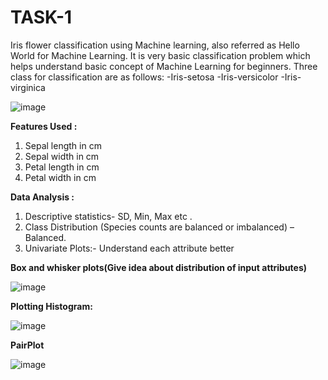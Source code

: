 # TASK-1
Iris flower classification using Machine learning, also referred as Hello World for Machine Learning. It is very basic classification problem which helps understand basic concept of Machine Learning for beginners.
Three class for classification are as follows:
-Iris-setosa
-Iris-versicolor
-Iris-virginica

![image](https://github.com/Harshitha-Chalumuri/LGMVIP/assets/124804800/49083c79-323d-4cfd-869c-8e38ae4ddbf1)


**Features Used :**
1. Sepal length in cm 
2. Sepal width in cm 
3. Petal length in cm 
4. Petal width in cm

**Data Analysis :**
1. Descriptive statistics- SD, Min, Max etc .
2. Class Distribution (Species counts are balanced or imbalanced) – Balanced.
3. Univariate Plots:- Understand each attribute better

**Box and whisker plots(Give idea about distribution of input attributes)**



![image](https://github.com/Harshitha-Chalumuri/LGMVIP/assets/124804800/e0cf6bd0-860c-47f2-8f90-ffd53ec82c02)


**Plotting Histogram:**

![image](https://github.com/Harshitha-Chalumuri/LGMVIP/assets/124804800/f96d906f-5d79-4de0-8152-6cf6afa18790)


**PairPlot**

![image](https://github.com/Harshitha-Chalumuri/LGMVIP/assets/124804800/3931d13e-973a-4ccf-a668-1eb53618886b)



















